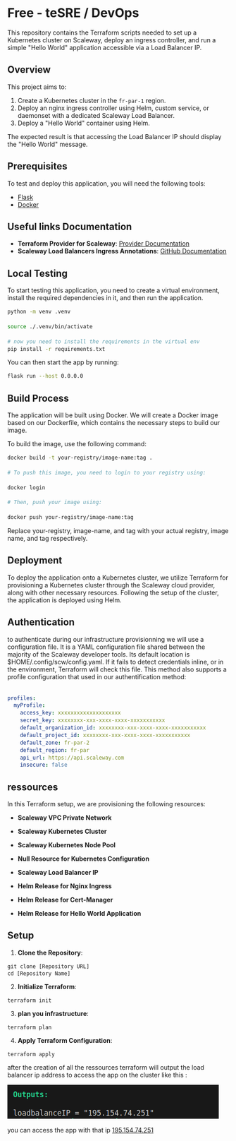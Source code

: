 # Free - teSRE / DevOps

This repository contains the Terraform scripts needed to set up a Kubernetes cluster on Scaleway, deploy an ingress controller, and run a simple "Hello World" application accessible via a Load Balancer IP.

## Overview

This project aims to:

1. Create a Kubernetes cluster in the `fr-par-1` region.
2. Deploy an nginx  ingress controller using Helm, custom service, or daemonset with a dedicated Scaleway Load Balancer.
3. Deploy a "Hello World" container using Helm.

The expected result is that accessing the Load Balancer IP should display the "Hello World" message.

## Prerequisites

To test and deploy this application, you will need the following tools:
- [Flask](https://flask.palletsprojects.com/en/3.0.x/installation/)
- [Docker](https://docs.docker.com/engine/install/)

## Useful links Documentation

- **Terraform Provider for Scaleway**: [Provider Documentation](https://registry.terraform.io/providers/scaleway/scaleway/latest/docs)
- **Scaleway Load Balancers Ingress Annotations**: [GitHub Documentation](https://github.com/scaleway/scaleway-cloud-controller-manager/blob/master/docs/loadbalancer-annotations.md#servicebetakubernetesioscw-loadbalancer-id)


## Local Testing

To start testing this application, you need to create a virtual environment, install the required dependencies in it, and then run the application.

```bash
python -m venv .venv

source ./.venv/bin/activate

# now you need to install the requirements in the virtual env
pip install -r requirements.txt
```

You can then start the app by running:

```bash
flask run --host 0.0.0.0 
```

## Build Process

The application will be built using Docker. We will create a Docker image based on our Dockerfile, which contains the necessary steps to build our image.

To build the image, use the following command:

```bash
docker build -t your-registry/image-name:tag .

# To push this image, you need to login to your registry using:

docker login

# Then, push your image using:

docker push your-registry/image-name:tag
```
Replace your-registry, image-name, and tag with your actual registry, image name, and tag respectively.

## Deployment

To deploy the application onto a Kubernetes cluster, we utilize Terraform for provisioning a Kubernetes cluster through the Scaleway cloud provider, along with other necessary resources. Following the setup of the cluster, the application is deployed using Helm.

## Authentication 

to authenticate during our infrastructure provisionning we will use a configuration file. It is a YAML configuration file shared between the majority of the Scaleway developer tools. Its default location is $HOME/.config/scw/config.yaml. If it fails to detect credentials inline, or in the environment, Terraform will check this file. This method also supports a profile configuration that used in our authentification method: 

```yaml

profiles:
  myProfile:
    access_key: xxxxxxxxxxxxxxxxxxxx
    secret_key: xxxxxxxx-xxx-xxxx-xxxx-xxxxxxxxxxx
    default_organization_id: xxxxxxxx-xxx-xxxx-xxxx-xxxxxxxxxxx 
    default_project_id: xxxxxxxx-xxx-xxxx-xxxx-xxxxxxxxxxx
    default_zone: fr-par-2
    default_region: fr-par
    api_url: https://api.scaleway.com
    insecure: false
```
## ressources 

In this Terraform setup, we are provisioning the following resources:

- **Scaleway VPC Private Network**
       
- **Scaleway Kubernetes Cluster**
      
- **Scaleway Kubernetes Node Pool**
        
- **Null Resource for Kubernetes Configuration**

- **Scaleway Load Balancer IP**

- **Helm Release for Nginx Ingress**
       
- **Helm Release for Cert-Manager**

- **Helm Release for Hello World Application**
 


## Setup

1. **Clone the Repository**:

```
git clone [Repository URL]
cd [Repository Name]
```


2. **Initialize Terraform**:
``` 
terraform init 
```

3. **plan you infrastructure**:

``` 
terraform plan
```


4. **Apply Terraform Configuration**:

```
terraform apply
```

after the creation of all the ressources terraform will output the load balancer ip address to access the app on the cluster like this : 

![Alt text](image.png)

you can access the app with that ip [195.154.74.251](http://195.154.74.251)